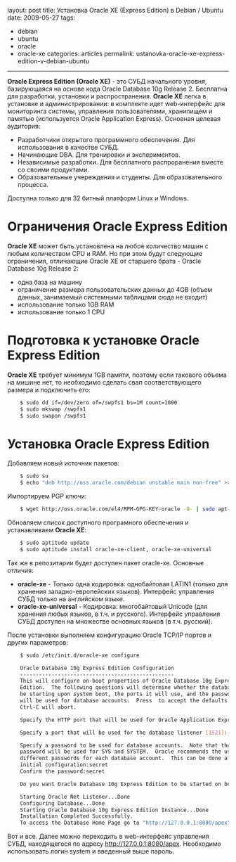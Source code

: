 layout: post
title: Установка Oracle XE (Express Edition) в Debian / Ubuntu
date: 2009-05-27
tags:
- debian
- ubuntu
- oracle
- oracle-xe
categories: articles
permalink: ustanovka-oracle-xe-express-edition-v-debian-ubuntu

---

**Oracle Express Edition (Oracle XE)** - это СУБД начального уровня, базирующаяся на основе кода Oracle Database 10g Release 2. Бесплатна для разработки, установки и распространения. **Oracle XE** легка в установке и администрировании: в комплекте идет web-интерфейс для мониторинга системы, управления пользователями, хранилищем и памятью (используется Oracle Application Express). 
Основная целевая аудитория:

  - Разработчики открытого программного обеспечения. Для использования в качестве СУБД.
  - Начинающие DBA. Для тренировки и экспериментов.
  - Независимые разработки. Для бесплатного распроранения вместе со своими продуктами.
  - Образовательные учереждения и студенты. Для образовательного процесса.

Доступна только для 32 битный платформ Linux и Windows.

<!-- more -->

Ограничения Oracle Express Edition
==================================

**Oracle XE** может быть установлена на любое количество машин с любым количеством CPU и RAM. Но при этом будут следующие ограничения, отличающие Oracle XE от старшего брата - Oracle Database 10g Release 2:

  - одна база на машину
  - ограничение размера пользовательских данных до 4GB (объем данных, занимаемый системными таблицами сюда не входит)
  - использование только 1GB RAM
  - использование только 1 CPU

Подготовка к установке Oracle Express Edition
=============================================

**Oracle XE** требует минимум 1GB памяти, поэтому если такового объема на мишине нет, то необходимо сделать свап соответствующего размера и подключить его:

``` bash
    $ sudo dd if=/dev/zero of=/swpfs1 bs=1M count=1000
    $ sudo mkswap /swpfs1
    $ sudo swapon /swpfs1
```
Установка Oracle Express Edition
================================

Добавляем новый источник пакетов:

``` bash
    $ sudo su
    $ echo "deb http://oss.oracle.com/debian unstable main non-free" >> /etc/apt/sources.list
```
Импортируем PGP ключи:

``` bash
    $ wget http://oss.oracle.com/el4/RPM-GPG-KEY-oracle -O- | sudo apt-key add - 
```
Обновляем список доступного програмного обеспечения и устанавливаем **Oracle XE**:

``` bash
    $ sudo aptitude update
    $ sudo aptitude install oracle-xe-client, oracle-xe-universal
```
Так же в репозитарии будет доступен пакет oracle-xe. Основные отличия:

  - **oracle-xe** - Только одна кодировка: однобайтовая LATIN1 (только для хранения западно-европейских языков). Интерфейс управления СУБД только на английском языке.
  - **oracle-xe-universal** - Кодировка: многобайтовый Unicode (для хранения любых языков, в т.ч. и русского). Интерфейс управления СУБД доступен на множестве основных языков (в т.ч. русский).

После установки выполняем конфигурацию Oracle TCP/IP портов и других параметров:

``` bash
    $ sudo /etc/init.d/oracle-xe configure

    Oracle Database 10g Express Edition Configuration
    -------------------------------------------------
    This will configure on-boot properties of Oracle Database 10g Express
    Edition.  The following questions will determine whether the database should
    be starting upon system boot, the ports it will use, and the passwords that
    will be used for database accounts.  Press  to accept the defaults.
    Ctrl-C will abort.

    Specify the HTTP port that will be used for Oracle Application Express [8080]: [Enter key]

    Specify a port that will be used for the database listener [1521]:[Enter key]

    Specify a password to be used for database accounts.  Note that the same
    password will be used for SYS and SYSTEM.  Oracle recommends the use of
    different passwords for each database account.  This can be done after
    initial configuration:secret
    Confirm the password:secret

    Do you want Oracle Database 10g Express Edition to be started on boot (y/n) [y]:y

    Starting Oracle Net Listener...Done
    Configuring Database...Done
    Starting Oracle Database 10g Express Edition Instance...Done
    Installation Completed Successfully.
    To access the Database Home Page go to "http://127.0.0.1:8080/apex"
```

Вот и все. Далее можно переходить в web-интерфейс  управления СУБД, находящегося по адресу http://127.0.0.1:8080/apex. Необходимо использовать логин system и введенный выше пароль.
